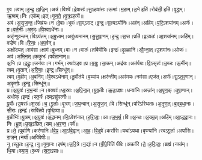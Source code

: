 

  
ए॒व।त्वाम्।इ॒न्द्र॒।व॒ज्रि॒न्।अत्र॑।विश्वे॑।दे॒वासः॑।सु॒ऽहवा॑सः।ऊमाः॑।म॒हाम्।उ॒भे इति॑।रोद॑सी॒ इति॑।वृ॒द्धम्।ऋ॒ष्वम्।निः।एक॑म्।इत्।गृ॒ण॒ते॒।वृ॒त्र॒ऽहत्ये॑॥  
अव॑।अ॒सृ॒ज॒न्त॒।जिव्र॑यः।न।दे॒वाः।भुवः॑।स॒म्ऽराट्।इ॒न्द्र॒।स॒त्यऽयो॑निः।अह॑न्।अहि॑म्।प॒रि॒ऽशया॑नम्।अर्णः॑।प्र।व॒र्त॒नीः।अ॒र॒दः॒।वि॒श्वऽधे॑नाः॥  
अतृ॑प्णुवन्तम्।विऽय॑तम्।अ॒बु॒ध्यम्।अबु॑ध्यमानम्।सु॒सु॒पा॒णम्।इ॒न्द्र॒।स॒प्त।प्रति॑।प्र॒ऽवतः॑।आ॒शया॑नम्।अहि॑म्।वज्रे॑ण।वि।रि॒णाः॒।अ॒प॒र्वन्॥  
अक्षो॑दयत्।शव॑सा।क्षाम॑।बु॒ध्नम्।वाः।न।वातः॑।तवि॑षीभिः।इन्द्रः॑।दृ॒ळ्हानि॑।औ॒भ्ना॒त्।उ॒शमा॑नः।ओजः॑।अव॑।अ॒भि॒न॒त्।क॒कुभः॑।पर्व॑तानाम्॥  
अ॒भि।प्र।द॒द्रुः॒।जन॑यः।न।गर्भ॑म्।रथाः॑ऽइव।प्र।य॒युः॒।सा॒कम्।अद्र॑यः।अत॑र्पयः।वि॒ऽसृतः॑।उ॒ब्जः।ऊ॒र्मीन्।त्वम्।वृ॒तान्।अ॒रि॒णाः॒।इ॒न्द्र॒।सिन्धू॑न्॥  
त्वम्।म॒हीम्।अ॒वनि॑म्।वि॒श्वऽधे॑नाम्।तु॒र्वीत॑ये।व॒य्या॑य।क्षर॑न्तीम्।अर॑मयः।नम॑सा।एज॑त्।अर्णः॑।सु॒ऽत॒र॒णान्।अ॒कृ॒णोः॒।इ॒न्द्र॒।सिन्धू॑न्॥  
प्र।अ॒ग्रुवः॑।न॒भ॒न्वः॑।न।वक्वाः॑।ध्व॒स्राः।अ॒पि॒न्व॒त्।यु॒व॒तीः।ऋ॒त॒ऽज्ञाः।धन्वा॑नि।अज्रा॑न्।अ॒पृ॒ण॒क्।तृ॒षा॒णान्।अधो॑क्।इन्द्रः॑।स्त॒र्यः॑।दम्ऽसु॑पत्नीः॥  
पू॒र्वीः।उ॒षसः॑।श॒रदः॑।च॒।गू॒र्ताः।वृ॒त्रम्।ज॒घ॒न्वान्।अ॒सृ॒ज॒त्।वि।सिन्धू॑न्।परि॑ऽस्थिताः।अ॒तृ॒ण॒त्।ब॒द्ब॒धा॒नाः।सी॒राः।इन्द्रः॑।स्रवि॑तवे।पृ॒थि॒व्या॥  
व॒म्रीभिः॑।पु॒त्रम्।अ॒ग्रुवः॑।अ॒दा॒नम्।नि॒ऽवेश॑नात्।ह॒रि॒ऽवः॒।आ।ज॒भ॒र्थ॒।वि।अ॒न्धः।अ॒ख्य॒त्।अहि॑म्।आ॒ऽद॒दा॒नः।निः।भू॒त्।उ॒ख॒ऽछित्।सम्।अ॒र॒न्त॒।पर्व॑॥  
प्र।ते॒।पूर्वा॑णि।कर॑णानि।वि॒प्र॒।आ॒ऽवि॒द्वान्।आ॒ह॒।वि॒दुषे॑।करां॑सि।यथा॑ऽयथा।वृष्ण्या॑नि।स्वऽगू॒र्ता।अपां॑सि।रा॒ज॒न्।नर्या॑।अवि॑वेषीः॥  
नु।स्तु॒तः।इ॒न्द्र॒।नु।गृ॒णा॒नः।इष॑म्।ज॒रि॒त्रे।न॒द्यः॑।न।पी॒पे॒रिति॑ पीपेः।अका॑रि।ते॒।ह॒रि॒ऽवः॒।ब्रह्म॑।नव्य॑म्।धि॒या।स्या॒म॒।र॒थ्यः॑।स॒दा॒ऽसाः॥  
